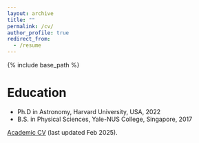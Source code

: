 ```yaml
---
layout: archive
title: ""
permalink: /cv/
author_profile: true
redirect_from:
  - /resume
---
```

{% include base_path %}

Education
======
* Ph.D in Astronomy, Harvard University, USA, 2022
* B.S. in Physical Sciences, Yale-NUS College, Singapore, 2017

<a href="https://rohannaidu.github.io/files/Rohan_Naidu[CV].pdf" target="_blank">Academic CV</a> (last updated Feb 2025).


